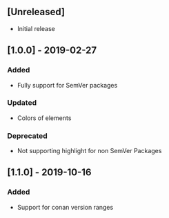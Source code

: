 ## [Unreleased]

- Initial release

## [1.0.0] - 2019-02-27

### Added
- Fully support for SemVer packages

### Updated
- Colors of elements

### Deprecated 
- Not supporting highlight for non SemVer Packages

## [1.1.0] - 2019-10-16

### Added 
  - Support for conan version ranges 